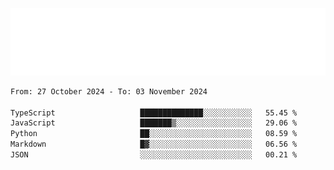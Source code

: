 [![](./hello.svg)](https://blog.yrobot.top?ref=github-yrobot)

<!--START_SECTION:waka-->

```txt
From: 27 October 2024 - To: 03 November 2024

TypeScript                   ██████████████░░░░░░░░░░░   55.45 %
JavaScript                   ███████▒░░░░░░░░░░░░░░░░░   29.06 %
Python                       ██░░░░░░░░░░░░░░░░░░░░░░░   08.59 %
Markdown                     █▓░░░░░░░░░░░░░░░░░░░░░░░   06.56 %
JSON                         ░░░░░░░░░░░░░░░░░░░░░░░░░   00.21 %
```

<!--END_SECTION:waka-->
